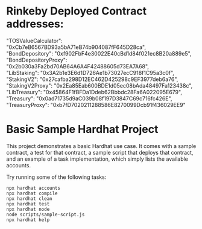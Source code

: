 # Rinkeby Deployed Contract addresses:
  "TOSValueCalculator": "0xCb7eB6567BD93a5bA71eB74b904087fF645D28ca",\
  "BondDepository": "0xf902FbF4e30022E40cBd1d84f021ec8B20a889e5",\
  "BondDepositoryProxy": "0x2b030a3Fa2bd70AB64A6A4F42488605d73EA7A68",\
  "LibStaking": "0x3A2b1e3E6d1D726Ae1b73027ecC918f1C95a3c0f",\
  "StakingV2": "0x27cafba298D12EC462D425298c9EF3977deb6a76",\
  "StakingV2Proxy": "0x2Ea85Eab600BDE1d05ec08bAda48497Fa123438c",\
  "LibTreasury": "0x45864F1fBFDa1Ddeb62Bbbdc28Fa6A022095E679",\
  "Treasury": "0x0ad71735d9aC039b08f197D3847C69c716fc426E",\
  "TreasuryProxy": "0xb7fD7020211288586E8270099Dcb91f436029EE9"

# Basic Sample Hardhat Project

This project demonstrates a basic Hardhat use case. It comes with a sample contract, a test for that contract, a sample script that deploys that contract, and an example of a task implementation, which simply lists the available accounts.

Try running some of the following tasks:

```shell
npx hardhat accounts
npx hardhat compile
npx hardhat clean
npx hardhat test
npx hardhat node
node scripts/sample-script.js
npx hardhat help
```

